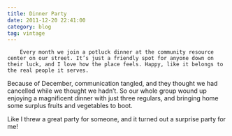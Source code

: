 ```yaml
---
title: Dinner Party
date: 2011-12-20 22:41:00
category: blog
tag: vintage
---
```

        Every month we join a potluck dinner at the community resource center on our street. It’s just a friendly spot for anyone down on their luck, and I love how the place feels. Happy, like it belongs to the real people it serves.

Because of December, communication tangled, and they thought we had cancelled while we thought we hadn’t. So our whole group wound up enjoying a magnificent dinner with just three regulars, and bringing home some surplus fruits and vegetables to boot.

Like I threw a great party for someone, and it turned out a surprise party for me! 
